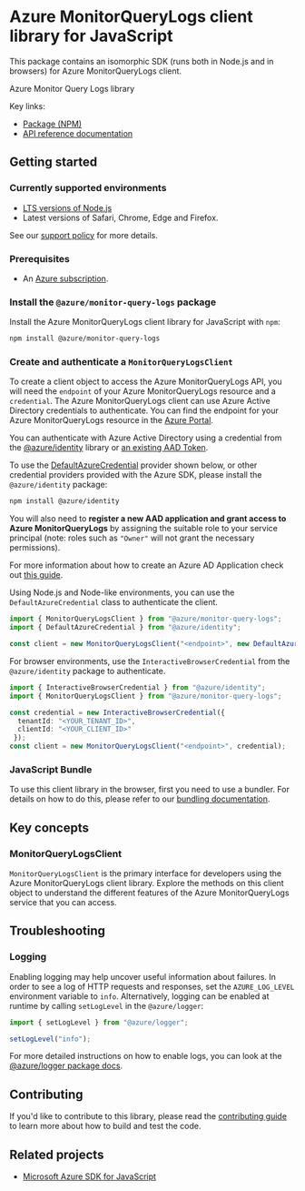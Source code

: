 # Azure MonitorQueryLogs client library for JavaScript

This package contains an isomorphic SDK (runs both in Node.js and in browsers) for Azure MonitorQueryLogs client.

Azure Monitor Query Logs library

Key links:

- [Package (NPM)](https://www.npmjs.com/package/@azure/monitor-query-logs)
- [API reference documentation](https://learn.microsoft.com/javascript/api/@azure/monitor-query-logs)

## Getting started

### Currently supported environments

- [LTS versions of Node.js](https://github.com/nodejs/release#release-schedule)
- Latest versions of Safari, Chrome, Edge and Firefox.

See our [support policy](https://github.com/Azure/azure-sdk-for-js/blob/main/SUPPORT.md) for more details.

### Prerequisites

- An [Azure subscription][azure_sub].

### Install the `@azure/monitor-query-logs` package

Install the Azure MonitorQueryLogs client library for JavaScript with `npm`:

```bash
npm install @azure/monitor-query-logs
```

### Create and authenticate a `MonitorQueryLogsClient`

To create a client object to access the Azure MonitorQueryLogs API, you will need the `endpoint` of your Azure MonitorQueryLogs resource and a `credential`. The Azure MonitorQueryLogs client can use Azure Active Directory credentials to authenticate.
You can find the endpoint for your Azure MonitorQueryLogs resource in the [Azure Portal][azure_portal].

You can authenticate with Azure Active Directory using a credential from the [@azure/identity][azure_identity] library or [an existing AAD Token](https://github.com/Azure/azure-sdk-for-js/blob/master/sdk/identity/identity/samples/AzureIdentityExamples.md#authenticating-with-a-pre-fetched-access-token).

To use the [DefaultAzureCredential][defaultazurecredential] provider shown below, or other credential providers provided with the Azure SDK, please install the `@azure/identity` package:

```bash
npm install @azure/identity
```

You will also need to **register a new AAD application and grant access to Azure MonitorQueryLogs** by assigning the suitable role to your service principal (note: roles such as `"Owner"` will not grant the necessary permissions).

For more information about how to create an Azure AD Application check out [this guide](https://learn.microsoft.com/azure/active-directory/develop/howto-create-service-principal-portal).

Using Node.js and Node-like environments, you can use the `DefaultAzureCredential` class to authenticate the client.

```ts 
import { MonitorQueryLogsClient } from "@azure/monitor-query-logs";
import { DefaultAzureCredential } from "@azure/identity";

const client = new MonitorQueryLogsClient("<endpoint>", new DefaultAzureCredential());
```

For browser environments, use the `InteractiveBrowserCredential` from the `@azure/identity` package to authenticate.

```ts 
import { InteractiveBrowserCredential } from "@azure/identity";
import { MonitorQueryLogsClient } from "@azure/monitor-query-logs";

const credential = new InteractiveBrowserCredential({
  tenantId: "<YOUR_TENANT_ID>",
  clientId: "<YOUR_CLIENT_ID>"
 });
const client = new MonitorQueryLogsClient("<endpoint>", credential);
```


### JavaScript Bundle
To use this client library in the browser, first you need to use a bundler. For details on how to do this, please refer to our [bundling documentation](https://aka.ms/AzureSDKBundling).

## Key concepts

### MonitorQueryLogsClient

`MonitorQueryLogsClient` is the primary interface for developers using the Azure MonitorQueryLogs client library. Explore the methods on this client object to understand the different features of the Azure MonitorQueryLogs service that you can access.

## Troubleshooting

### Logging

Enabling logging may help uncover useful information about failures. In order to see a log of HTTP requests and responses, set the `AZURE_LOG_LEVEL` environment variable to `info`. Alternatively, logging can be enabled at runtime by calling `setLogLevel` in the `@azure/logger`:

```ts 
import { setLogLevel } from "@azure/logger";

setLogLevel("info");
```

For more detailed instructions on how to enable logs, you can look at the [@azure/logger package docs](https://github.com/Azure/azure-sdk-for-js/tree/main/sdk/core/logger).


## Contributing

If you'd like to contribute to this library, please read the [contributing guide](https://github.com/Azure/azure-sdk-for-js/blob/main/CONTRIBUTING.md) to learn more about how to build and test the code.

## Related projects

- [Microsoft Azure SDK for JavaScript](https://github.com/Azure/azure-sdk-for-js)

[azure_sub]: https://azure.microsoft.com/free/
[azure_portal]: https://portal.azure.com
[azure_identity]: https://github.com/Azure/azure-sdk-for-js/tree/main/sdk/identity/identity
[defaultazurecredential]: https://github.com/Azure/azure-sdk-for-js/tree/main/sdk/identity/identity#defaultazurecredential
